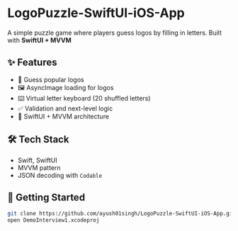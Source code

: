 # LogoPuzzle-SwiftUI-iOS-App
A simple puzzle game where players guess logos by filling in letters.   Built with **SwiftUI + MVVM**

## ✨ Features
- 🎯 Guess popular logos
- 🖼️ AsyncImage loading for logos
- ⌨️ Virtual letter keyboard (20 shuffled letters)
- ✅ Validation and next-level logic
- 📱 SwiftUI + MVVM architecture

## 🛠 Tech Stack
- Swift, SwiftUI
- MVVM pattern
- JSON decoding with `Codable`

## 🚀 Getting Started
```bash
git clone https://github.com/ayush01singh/LogoPuzzle-SwiftUI-iOS-App.git
open DemoInterview1.xcodeproj
